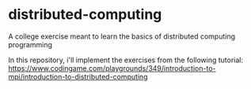 # distributed-computing
A college exercise meant to learn the basics of distributed computing programming

In this repository, i'll implement the exercises from the following tutorial: https://www.codingame.com/playgrounds/349/introduction-to-mpi/introduction-to-distributed-computing


